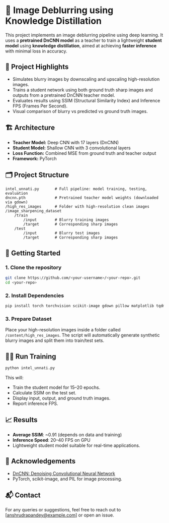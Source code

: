 
# 🧠 Image Deblurring using Knowledge Distillation

This project implements an image deblurring pipeline using deep learning. It uses a **pretrained DnCNN model** as a teacher to train a lightweight **student model** using **knowledge distillation**, aimed at achieving **faster inference** with minimal loss in accuracy.

## 📌 Project Highlights

- Simulates blurry images by downscaling and upscaling high-resolution images.
- Trains a student network using both ground truth sharp images and outputs from a pretrained DnCNN teacher model.
- Evaluates results using SSIM (Structural Similarity Index) and Inference FPS (Frames Per Second).
- Visual comparison of blurry vs predicted vs ground truth images.

## 🏗️ Architecture

- **Teacher Model:** Deep CNN with 17 layers (DnCNN)
- **Student Model:** Shallow CNN with 3 convolutional layers
- **Loss Function:** Combined MSE from ground truth and teacher output
- **Framework:** PyTorch

## 🗂️ Project Structure

```
intel_unnati.py       # Full pipeline: model training, testing, evaluation
dncnn.pth             # Pretrained teacher model weights (downloaded via gdown)
/high_res_images      # Folder with high-resolution clean images
/image_sharpening_dataset
    /train
        /input        # Blurry training images
        /target       # Corresponding sharp images
    /test
        /input        # Blurry test images
        /target       # Corresponding sharp images
```

## 🚀 Getting Started

### 1. Clone the repository

```bash
git clone https://github.com/<your-username>/<your-repo>.git
cd <your-repo>
```

### 2. Install Dependencies

```bash
pip install torch torchvision scikit-image gdown pillow matplotlib tqdm
```

### 3. Prepare Dataset

Place your high-resolution images inside a folder called `/content/high_res_images`. The script will automatically generate synthetic blurry images and split them into train/test sets.

## 🏃‍♂️ Run Training

```bash
python intel_unnati.py
```

This will:

- Train the student model for 15–20 epochs.
- Calculate SSIM on the test set.
- Display input, output, and ground truth images.
- Report inference FPS.

## 📈 Results

- **Average SSIM**: ~0.91 (depends on data and training)
- **Inference Speed**: 20–40 FPS on GPU
- Lightweight student model suitable for real-time applications.

## 🤝 Acknowledgements

- [DnCNN: Denoising Convolutional Neural Network](https://github.com/SaoYan/DnCNN)
- PyTorch, scikit-image, and PIL for image processing.


## 📬 Contact

For any queries or suggestions, feel free to reach out to [anshrudrapandey@example.com] or open an issue.
